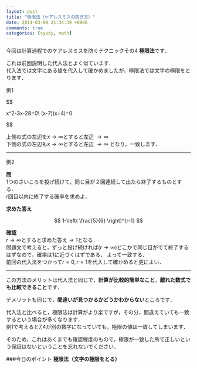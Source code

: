 ```yaml
---
layout: post
title: "極限法（ケアレスミスの防ぎ方）"
date: 2014-03-08 21:34:39 +0900
comments: true
categories: [syudy, math]
---
```


今回は計算過程でのケアレスミスを防ぐテクニックその4 **極限法**です．

これは前回説明した代入法とよく似ています．  
代入法では文字にある値を代入して確かめましたが，極限法では文字の極限をとります．

<!-- more -->

例1  

$$

x^2-3x-28=0\\
(x-7)(x+4)=0

$$

上側の式の左辺を$x\to \infty$とすると左辺 $\to \infty$  
下側の式の左辺も$x\to \infty$とすると左辺 $\to \infty$ となり，一致します．

***
例2
  
**問**  
1つのさいころを投げ続けて，同じ目が２回連続して出たら終了するものとする．  
r回目以内に終了する確率を求めよ．

**求めた答え**

$$
1-\left( \frac{5}{6} \right)^{r-1}
$$

**確認**  
$r\to \infty$とすると求めた答え$\to 1$となる．  
問題文で考えると，ずっと投げ続ければ($r\to \infty$)どこかで同じ目がでて終了するはずなので，確率は1に近づくはずである．
よって一致する．  
前回の代入法をつかって$r=0, r=1$を代入して確かめると更によい．


***
この方法のメリットは代入法と同じで，**計算が比較的簡単なこと**，**離れた数式でも比較できること**です．

デメリットも同じで，**間違いが見つかるかどうかわからない**ところです．  

代入法と比べると，極限法は計算がより楽ですが，その分，間違えていても一致するという場合が多くなります．  
例1で考えると7,4が別の数字になっていても，極限の値は一致してしまいます．

そのため，これはあくまでも確認程度のもので，極限が一致した所で正しいという保証はないということを忘れないでください．


###今日のポイント
**極限法（文字の極限をとる）**